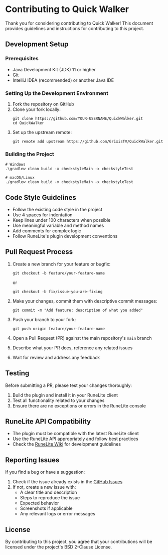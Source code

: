 # Contributing to Quick Walker

Thank you for considering contributing to Quick Walker! This document provides guidelines and instructions for contributing to this project.

## Development Setup

### Prerequisites

- Java Development Kit (JDK) 11 or higher
- Git
- IntelliJ IDEA (recommended) or another Java IDE

### Setting Up the Development Environment

1. Fork the repository on GitHub
2. Clone your fork locally:
   ```
   git clone https://github.com/YOUR-USERNAME/QuickWalker.git
   cd QuickWalker
   ```
3. Set up the upstream remote:
   ```
   git remote add upstream https://github.com/GrixisTV/QuickWalker.git
   ```

### Building the Project

```
# Windows
.\gradlew clean build -x checkstyleMain -x checkstyleTest

# macOS/Linux
./gradlew clean build -x checkstyleMain -x checkstyleTest
```

## Code Style Guidelines

- Follow the existing code style in the project
- Use 4 spaces for indentation
- Keep lines under 100 characters when possible
- Use meaningful variable and method names
- Add comments for complex logic
- Follow RuneLite's plugin development conventions

## Pull Request Process

1. Create a new branch for your feature or bugfix:
   ```
   git checkout -b feature/your-feature-name
   ```
   or
   ```
   git checkout -b fix/issue-you-are-fixing
   ```

2. Make your changes, commit them with descriptive commit messages:
   ```
   git commit -m "Add feature: description of what you added"
   ```

3. Push your branch to your fork:
   ```
   git push origin feature/your-feature-name
   ```

4. Open a Pull Request (PR) against the main repository's `main` branch

5. Describe what your PR does, reference any related issues

6. Wait for review and address any feedback

## Testing

Before submitting a PR, please test your changes thoroughly:

1. Build the plugin and install it in your RuneLite client
2. Test all functionality related to your changes
3. Ensure there are no exceptions or errors in the RuneLite console

## RuneLite API Compatibility

- The plugin must be compatible with the latest RuneLite client
- Use the RuneLite API appropriately and follow best practices
- Check the [RuneLite Wiki](https://github.com/runelite/runelite/wiki) for development guidelines

## Reporting Issues

If you find a bug or have a suggestion:

1. Check if the issue already exists in the [GitHub Issues](https://github.com/GrixisTV/QuickWalker/issues)
2. If not, create a new issue with:
   - A clear title and description
   - Steps to reproduce the issue
   - Expected behavior
   - Screenshots if applicable
   - Any relevant logs or error messages

## License

By contributing to this project, you agree that your contributions will be licensed under the project's BSD 2-Clause License.


